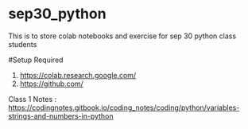 # sep30_python
This is to store colab notebooks and exercise for sep 30 python class students

#Setup Required
1. https://colab.research.google.com/
2. https://github.com/

Class 1  Notes : https://codingnotes.gitbook.io/coding_notes/coding/python/variables-strings-and-numbers-in-python
